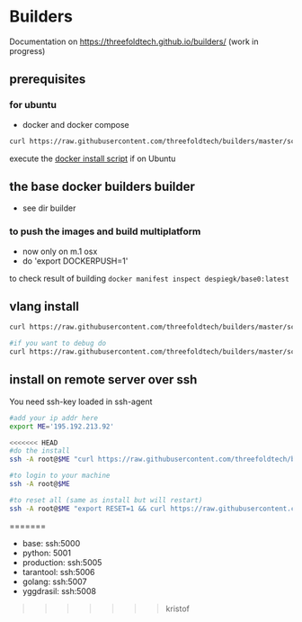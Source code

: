 # Builders

Documentation on https://threefoldtech.github.io/builders/ (work in progress)

## prerequisites


### for ubuntu 

- docker and docker compose

```bash
curl https://raw.githubusercontent.com/threefoldtech/builders/master/scripts/installers/docker.sh > /tmp/install.sh && bash /tmp/install.sh
```

execute the [docker install script](scripts/installers/docker.sh) if on Ubuntu

## the base docker builders builder

- see dir builder

### to push the images and build multiplatform

- now only on m.1 osx
- do 'export DOCKERPUSH=1'

to check result of building `docker manifest inspect despiegk/base0:latest`

## vlang install

```bash
curl https://raw.githubusercontent.com/threefoldtech/builders/master/scripts/install.sh > /tmp/install.sh && bash /tmp/install.sh

#if you want to debug do
curl https://raw.githubusercontent.com/threefoldtech/builders/master/scripts/install.sh > /tmp/install.sh && bash -x /tmp/install.sh
```

## install on remote server over ssh

You need ssh-key loaded in ssh-agent

```bash
#add your ip addr here
export ME='195.192.213.92'

<<<<<<< HEAD
#do the install
ssh -A root@$ME "curl https://raw.githubusercontent.com/threefoldtech/builders/master/scripts/install.sh > /tmp/install.sh && bash -x /tmp/install.sh"

#to login to your machine
ssh -A root@$ME

#to reset all (same as install but will restart)
ssh -A root@$ME "export RESET=1 && curl https://raw.githubusercontent.com/threefoldtech/builders/master/scripts/install.sh > /tmp/install.sh && bash -x /tmp/install.sh"

```
=======
- base: ssh:5000
- python: 5001
- production: ssh:5005
- tarantool: ssh:5006
- golang: ssh:5007
- yggdrasil: ssh:5008

>>>>>>> kristof
